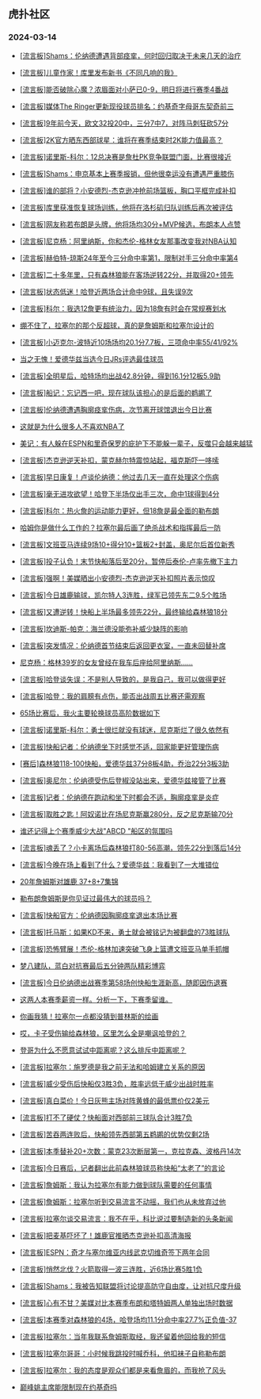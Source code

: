 ## 虎扑社区 
### 2024-03-14

+ [[流言板]Shams：伦纳德遭遇背部痉挛，何时回归取决于未来几天的治疗](https://bbs.hupu.com/625240727.html)

+ [[流言板]儿童作家！库里发布新书《不同凡响的我》](https://bbs.hupu.com/625239351.html)

+ [[流言板]能否破除心魔？浓眉面对小萨已0-9，明日将进行赛季4番战](https://bbs.hupu.com/625238945.html)

+ [[流言板]媒体The Ringer更新现役球员排名：约基奇字母哥东契奇前三](https://bbs.hupu.com/625240977.html)

+ [[流言板]9年前今天，欧文32投20中，三分7中7，对阵马刺狂砍57分](https://bbs.hupu.com/625240867.html)

+ [[流言板]2K官方晒东西部球星：谁将在赛季结束时2K能力值最高？](https://bbs.hupu.com/625240415.html)

+ [[流言板]诺里斯-科尔：12总决赛是詹杜PK竞争联盟门面，比赛很接近](https://bbs.hupu.com/625239616.html)

+ [[流言板]Shams：申京基本上赛季报销，但他很幸运没有遭遇严重膝伤](https://bbs.hupu.com/625240884.html)

+ [[流言板]谁的部将？小安德烈-杰克逊冲抢前场篮板，胸口平框完成补扣](https://bbs.hupu.com/625232241.html)

+ [[流言板]库里获准恢复球场训练，他将在洛杉矶归队训练后再次被评估](https://bbs.hupu.com/625235536.html)

+ [[流言板]网友称若布朗是头牌，他将场均30分+MVP候选，布朗本人点赞](https://bbs.hupu.com/625241152.html)

+ [[流言板]尼克杨：阿里纳斯，你和杰伦-格林女友那事改变我对NBA认知](https://bbs.hupu.com/625236404.html)

+ [[流言板]赫伯特-琼斯24年至今三分命中率第1，限制对手三分命中率第4](https://bbs.hupu.com/625240769.html)

+ [[流言板]二十多年里，只有森林狼能在客场逆转22分，并取得20+领先](https://bbs.hupu.com/625238732.html)

+ [[流言板]状态低迷！哈登近两场合计命中9球，且失误9次](https://bbs.hupu.com/625235168.html)

+ [[流言板]科尔：我选12詹更有统治力，因为18詹有时会在常规赛划水](https://bbs.hupu.com/625234327.html)

+ [绷不住了，拉塞尔的那个反超球，真的是詹姆斯和拉塞尔设计的](https://bbs.hupu.com/625234865.html)

+ [[流言板]小迈克尔-波特近10场场均20.1分7.7板，三项命中率55/41/92%](https://bbs.hupu.com/625240628.html)

+ [当之无愧！爱德华兹当选今日JRs评选最佳球员](https://bbs.hupu.com/625236711.html)

+ [[流言板]全明星后，哈特场均出战42.8分钟，得到16.1分12板5.9助](https://bbs.hupu.com/625241066.html)

+ [[流言板]船记：忘记西一吧，现在球队该担心的是后面的鹈鹕了](https://bbs.hupu.com/625236322.html)

+ [[流言板]伦纳德遭遇胸廓痉挛伤病，次节离开球馆退出今日比赛](https://bbs.hupu.com/625229955.html)

+ [这就是为什么很多人不喜欢NBA了](https://bbs.hupu.com/625233289.html)

+ [美记：有人躲在ESPN和里奇保罗的庇护下不能躲一辈子，反噬只会越来越猛](https://bbs.hupu.com/625237909.html)

+ [[流言板]杰克逊逆天补扣，蒙克赫尔特震惊站起，福克斯吓一哆嗦](https://bbs.hupu.com/625232652.html)

+ [[流言板]早日康复！卢谈伦纳德：他过去几天一直在处理这个伤病](https://bbs.hupu.com/625232805.html)

+ [[流言板]毫无进攻欲望！哈登下半场仅出手三次，命中1球得到4分](https://bbs.hupu.com/625232642.html)

+ [[流言板]科尔：热火詹的运动能力更好，但18詹是最全面的勒布朗](https://bbs.hupu.com/625234178.html)

+ [哈姆你是做什么工作的？拉塞尔最后画了绝杀战术和指挥最后一防](https://bbs.hupu.com/625232183.html)

+ [[流言板]文班亚马连续9场10+得分10+篮板2+封盖，奥尼尔后首位新秀](https://bbs.hupu.com/625239097.html)

+ [[流言板]投子认负！末节快船落后至20分，暂停后泰伦-卢率先撤下主力](https://bbs.hupu.com/625231910.html)

+ [[流言板]强啊！美媒晒出小安德烈-杰克逊逆天补扣照片表示惊叹](https://bbs.hupu.com/625234364.html)

+ [[流言板]今日雄鹿输球，凯尔特人3连胜，绿军已领先东二9.5个胜场](https://bbs.hupu.com/625238929.html)

+ [[流言板]又遭逆转！快船上半场最多领先22分，最终输给森林狼18分](https://bbs.hupu.com/625232199.html)

+ [[流言板]坎迪斯-帕克：海兰德没能弥补威少缺阵的影响](https://bbs.hupu.com/625238467.html)

+ [[流言板]突发情况：伦纳德首节结束后返回更衣室，一直未回替补席](https://bbs.hupu.com/625229748.html)

+ [尼克杨：格林39岁的女友曾经在我车后座给阿里纳斯......](https://bbs.hupu.com/625234806.html)

+ [[流言板]哈登谈失误：不是别人导致的，是我自己，我可以做得更好](https://bbs.hupu.com/625235529.html)

+ [[流言板]哈登：我的肩膀有点伤，能否出战周五比赛还需观察](https://bbs.hupu.com/625233368.html)

+ [65场比赛后，我火主要轮换球员高阶数据如下](https://bbs.hupu.com/625240136.html)

+ [[流言板]诺里斯-科尔：勇士很烂就没有球迷，尼克斯烂了很久依然有](https://bbs.hupu.com/625233573.html)

+ [[流言板]快船记者：伦纳德坐下时感觉不适，回家能更好管理伤病](https://bbs.hupu.com/625230852.html)

+ [[赛后]森林狼118-100快船，爱德华兹37分8板4助，乔治22分3板3助](https://bbs.hupu.com/625232186.html)

+ [[流言板]奥尼尔：伦纳德受伤后登椒没站出来，爱德华兹接管了比赛](https://bbs.hupu.com/625238358.html)

+ [[流言板]记者：伦纳德在跑动和坐下时都会不适，胸廓痉挛是炎症](https://bbs.hupu.com/625232221.html)

+ [[流言板]取胜之匙！阿奴诺比在场尼克斯赢280分，反之尼克斯输70分](https://bbs.hupu.com/625241180.html)

+ [谁还记得上个赛季威少大战"ABCD "船区的氛围吗](https://bbs.hupu.com/625239753.html)

+ [[流言板]魂丢了？小卡离场后森林狼打80-56高潮，领先22分到落后14分](https://bbs.hupu.com/625231736.html)

+ [[流言板]今晚在场上看到了什么？爱德华兹：我看到了一大堆错位](https://bbs.hupu.com/625233256.html)

+ [20年詹姆斯对雄鹿   37+8+7集锦](https://bbs.hupu.com/625237197.html)

+ [勒布朗詹姆斯是你见证过最伟大的球员吗？](https://bbs.hupu.com/625239163.html)

+ [[流言板]快船官方：伦纳德因胸廓痉挛退出本场比赛](https://bbs.hupu.com/625230439.html)

+ [[流言板]托马斯：如果KD不来，勇士就会被铭记为被翻盘的73胜球队](https://bbs.hupu.com/625228290.html)

+ [[流言板]恐怖臂展！杰伦-格林加速突破飞身上篮遭文班亚马单手抓帽](https://bbs.hupu.com/625228750.html)

+ [梦八建队，蓝白对抗赛最后五分钟两队精彩博弈](https://bbs.hupu.com/625228787.html)

+ [[流言板]今日伦纳德出战赛季第58场创快船生涯新高，随即因伤退赛](https://bbs.hupu.com/625231578.html)

+ [这两人本赛季薪资一样。分析一下，下赛季留谁。](https://bbs.hupu.com/625240028.html)

+ [你画我猜！拉塞尔一点都没猜到普林斯的绘画](https://bbs.hupu.com/625238965.html)

+ [哎，卡子受伤输给森林狼，区里怎么全是嘲讽哈登的？](https://bbs.hupu.com/625240865.html)

+ [登哥为什么不愿意试试中距离呢？这么排斥中距离呢？](https://bbs.hupu.com/625239388.html)

+ [[流言板]拉塞尔：施罗德是我之前无法和哈姆建立关系的原因](https://bbs.hupu.com/625241786.html)

+ [[流言板]威少受伤后快船仅3胜3负，胜率远低于威少出战时胜率](https://bbs.hupu.com/625241607.html)

+ [[流言板]真白菜价！今日灰熊主场对阵黄蜂的最低票价仅2美元](https://bbs.hupu.com/625241860.html)

+ [[流言板]打不了硬仗？快船面对西部前三球队合计3胜7负](https://bbs.hupu.com/625241559.html)

+ [[流言板]苦吞两连败后，快船领先西部第五鹈鹕的优势仅剩2场](https://bbs.hupu.com/625241873.html)

+ [[流言板]本季替补20+次数：蒙克23次断层第一，克拉克森、波格丹14次](https://bbs.hupu.com/625241637.html)

+ [[流言板]今日赛后，记者翻出此前森林狼球员称快船“太老了”的言论](https://bbs.hupu.com/625241672.html)

+ [[流言板]詹姆斯：我认为拉塞尔有能力做到球队需要的任何事情](https://bbs.hupu.com/625241756.html)

+ [[流言板]詹姆斯：拉塞尔听到交易流言不动摇，我们也从未放弃过他](https://bbs.hupu.com/625241969.html)

+ [[流言板]拉塞尔谈交易流言：我不在乎，科比说过要制造新的头条新闻](https://bbs.hupu.com/625242087.html)

+ [[流言板]把麦基吓坏了！雄鹿官推晒杰克逊补扣高清海报](https://bbs.hupu.com/625241659.html)

+ [[流言板]ESPN：奇才与塞尔维亚内线武克切维奇签下两年合同](https://bbs.hupu.com/625241708.html)

+ [[流言板]悄然北伐？火箭取得一波三连胜，近6场比赛5胜1负](https://bbs.hupu.com/625241724.html)

+ [[流言板]Shams：我被告知联盟将讨论提高防守自由度，让对抗尺度升级](https://bbs.hupu.com/625242316.html)

+ [[流言板]心有不甘？美媒对比本赛季布朗和塔特姆两人单独出场时数据](https://bbs.hupu.com/625242192.html)

+ [[流言板]本赛季对森林狼的4场，哈登场均11.1分命中率27.7%正负值-37](https://bbs.hupu.com/625242271.html)

+ [[流言板]拉塞尔：当年我联系詹姆斯取经，我还留着他回给我的短信](https://bbs.hupu.com/625242364.html)

+ [[流言板]拉塞尔哥哥：小时候我跳投时喊乔科，他扣袜子自称勒布朗](https://bbs.hupu.com/625242278.html)

+ [[流言板]拉塞尔：我的态度是观众们都是来看詹眉的，而我抢了风头](https://bbs.hupu.com/625242437.html)

+ [巅峰姚主席能限制现在约基奇吗](https://bbs.hupu.com/625240913.html)

